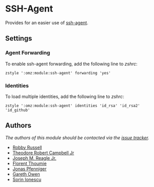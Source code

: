 SSH-Agent
=========

Provides for an easier use of [ssh-agent][1].

Settings
--------

### Agent Forwarding

To enable ssh-agent forwarding, add the following line to *zshrc*:

    zstyle ':omz:module:ssh-agent' forwarding 'yes'

### Identities

To load multiple identities, add the following line to *zshrc*:

    zstyle ':omz:module:ssh-agent' identities 'id_rsa' 'id_rsa2' 'id_github'

Authors
-------

*The authors of this module should be contacted via the [issue tracker][2].*

  - [Robby Russell](https://github.com/robbyrussell)
  - [Theodore Robert Campbell Jr](https://github.com/trcjr)
  - [Joseph M. Reagle Jr.](https://github.com/reagle)
  - [Florent Thoumie](https://github.com/flz)
  - [Jonas Pfenniger](https://github.com/zimbatm)
  - [Gareth Owen](https://github.com/gwjo)
  - [Sorin Ionescu](https://github.com/sorin-ionescu)

[1]: http://www.openbsd.org/cgi-bin/man.cgi?query=ssh-agent&sektion=1
[2]: https://github.com/sorin-ionescu/oh-my-zsh/issues

